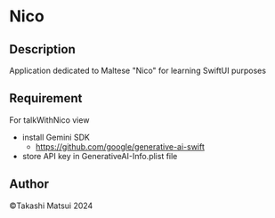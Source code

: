 Nico
======

## Description
Application dedicated to Maltese "Nico" for learning SwiftUI purposes

## Requirement

For talkWithNico view
- install Gemini SDK
  - https://github.com/google/generative-ai-swift
- store API key in GenerativeAI-Info.plist file

## Author
©️Takashi Matsui 2024
